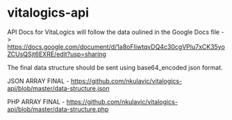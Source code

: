# vitalogics-api

API Docs for VitaLogics will follow the data oulined in the Google Docs file -> https://docs.google.com/document/d/1a8oFIiwtqvDQ4c30cgVPlu7xCK35yoZCUsQSjt6EXRE/edit?usp=sharing

The final data structure should be sent using base64_encoded json format.

JSON ARRAY FINAL - https://github.com/nkulavic/vitalogics-api/blob/master/data-structure.json

PHP ARRAY FINAL - https://github.com/nkulavic/vitalogics-api/blob/master/data-structure.php
